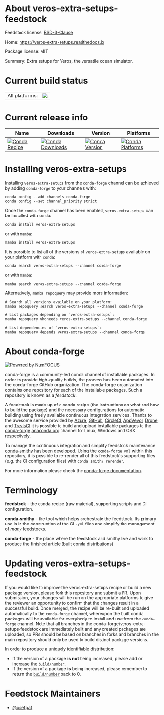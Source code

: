 About veros-extra-setups-feedstock
==================================

Feedstock license: [BSD-3-Clause](https://github.com/conda-forge/veros-extra-setups-feedstock/blob/main/LICENSE.txt)

Home: https://veros-extra-setups.readthedocs.io

Package license: MIT

Summary: Extra setups for Veros, the versatile ocean simulator.

Current build status
====================


<table><tr><td>All platforms:</td>
    <td>
      <a href="https://dev.azure.com/conda-forge/feedstock-builds/_build/latest?definitionId=20513&branchName=main">
        <img src="https://dev.azure.com/conda-forge/feedstock-builds/_apis/build/status/veros-extra-setups-feedstock?branchName=main">
      </a>
    </td>
  </tr>
</table>

Current release info
====================

| Name | Downloads | Version | Platforms |
| --- | --- | --- | --- |
| [![Conda Recipe](https://img.shields.io/badge/recipe-veros--extra--setups-green.svg)](https://anaconda.org/conda-forge/veros-extra-setups) | [![Conda Downloads](https://img.shields.io/conda/dn/conda-forge/veros-extra-setups.svg)](https://anaconda.org/conda-forge/veros-extra-setups) | [![Conda Version](https://img.shields.io/conda/vn/conda-forge/veros-extra-setups.svg)](https://anaconda.org/conda-forge/veros-extra-setups) | [![Conda Platforms](https://img.shields.io/conda/pn/conda-forge/veros-extra-setups.svg)](https://anaconda.org/conda-forge/veros-extra-setups) |

Installing veros-extra-setups
=============================

Installing `veros-extra-setups` from the `conda-forge` channel can be achieved by adding `conda-forge` to your channels with:

```
conda config --add channels conda-forge
conda config --set channel_priority strict
```

Once the `conda-forge` channel has been enabled, `veros-extra-setups` can be installed with `conda`:

```
conda install veros-extra-setups
```

or with `mamba`:

```
mamba install veros-extra-setups
```

It is possible to list all of the versions of `veros-extra-setups` available on your platform with `conda`:

```
conda search veros-extra-setups --channel conda-forge
```

or with `mamba`:

```
mamba search veros-extra-setups --channel conda-forge
```

Alternatively, `mamba repoquery` may provide more information:

```
# Search all versions available on your platform:
mamba repoquery search veros-extra-setups --channel conda-forge

# List packages depending on `veros-extra-setups`:
mamba repoquery whoneeds veros-extra-setups --channel conda-forge

# List dependencies of `veros-extra-setups`:
mamba repoquery depends veros-extra-setups --channel conda-forge
```


About conda-forge
=================

[![Powered by
NumFOCUS](https://img.shields.io/badge/powered%20by-NumFOCUS-orange.svg?style=flat&colorA=E1523D&colorB=007D8A)](https://numfocus.org)

conda-forge is a community-led conda channel of installable packages.
In order to provide high-quality builds, the process has been automated into the
conda-forge GitHub organization. The conda-forge organization contains one repository
for each of the installable packages. Such a repository is known as a *feedstock*.

A feedstock is made up of a conda recipe (the instructions on what and how to build
the package) and the necessary configurations for automatic building using freely
available continuous integration services. Thanks to the awesome service provided by
[Azure](https://azure.microsoft.com/en-us/services/devops/), [GitHub](https://github.com/),
[CircleCI](https://circleci.com/), [AppVeyor](https://www.appveyor.com/),
[Drone](https://cloud.drone.io/welcome), and [TravisCI](https://travis-ci.com/)
it is possible to build and upload installable packages to the
[conda-forge](https://anaconda.org/conda-forge) [anaconda.org](https://anaconda.org/)
channel for Linux, Windows and OSX respectively.

To manage the continuous integration and simplify feedstock maintenance
[conda-smithy](https://github.com/conda-forge/conda-smithy) has been developed.
Using the ``conda-forge.yml`` within this repository, it is possible to re-render all of
this feedstock's supporting files (e.g. the CI configuration files) with ``conda smithy rerender``.

For more information please check the [conda-forge documentation](https://conda-forge.org/docs/).

Terminology
===========

**feedstock** - the conda recipe (raw material), supporting scripts and CI configuration.

**conda-smithy** - the tool which helps orchestrate the feedstock.
                   Its primary use is in the construction of the CI ``.yml`` files
                   and simplify the management of *many* feedstocks.

**conda-forge** - the place where the feedstock and smithy live and work to
                  produce the finished article (built conda distributions)


Updating veros-extra-setups-feedstock
=====================================

If you would like to improve the veros-extra-setups recipe or build a new
package version, please fork this repository and submit a PR. Upon submission,
your changes will be run on the appropriate platforms to give the reviewer an
opportunity to confirm that the changes result in a successful build. Once
merged, the recipe will be re-built and uploaded automatically to the
`conda-forge` channel, whereupon the built conda packages will be available for
everybody to install and use from the `conda-forge` channel.
Note that all branches in the conda-forge/veros-extra-setups-feedstock are
immediately built and any created packages are uploaded, so PRs should be based
on branches in forks and branches in the main repository should only be used to
build distinct package versions.

In order to produce a uniquely identifiable distribution:
 * If the version of a package **is not** being increased, please add or increase
   the [``build/number``](https://docs.conda.io/projects/conda-build/en/latest/resources/define-metadata.html#build-number-and-string).
 * If the version of a package **is** being increased, please remember to return
   the [``build/number``](https://docs.conda.io/projects/conda-build/en/latest/resources/define-metadata.html#build-number-and-string)
   back to 0.

Feedstock Maintainers
=====================

* [@ocefpaf](https://github.com/ocefpaf/)

